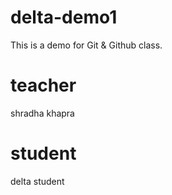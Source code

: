 # delta-demo1
This is a demo for Git &amp; Github class.


# teacher
shradha khapra

# student

delta student
